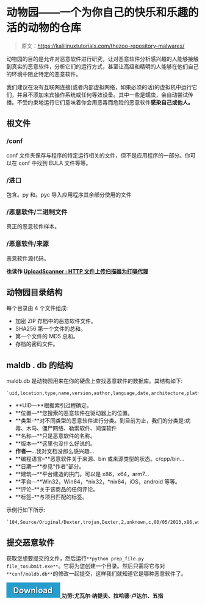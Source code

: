 # 动物园——一个为你自己的快乐和乐趣的活的动物的仓库

> 原文：<https://kalilinuxtutorials.com/thezoo-repository-malwares/>

动物园的目的是允许对恶意软件进行研究，让对恶意软件分析感兴趣的人能够接触到真实的恶意软件，分析它们的运行方式，甚至让高级和精明的人能够在他们自己的环境中阻止特定的恶意软件。

我们建议在没有互联网连接(或者内部虚拟网络，如果必须的话)的虚拟机中运行它们，并且不添加来宾操作系统或任何等效设备。其中一些是蠕虫，会自动尝试传播。不受约束地运行它们意味着你会用恶毒而危险的恶意软件**感染自己或他人。**

## **根文件**

### **/conf**

conf 文件夹保存与程序的特定运行相关的文件，但不是应用程序的一部分。你可以在 conf 中找到 EULA 文件等等。

### **/进口**

包含。py 和。pyc 导入应用程序其余部分使用的文件

### **/恶意软件/二进制文件**

真正的恶意软件样本。

### **/恶意软件/来源**

恶意软件源代码。

**也读作 [UploadScanner : HTTP 文件上传扫描器为打嗝代理](https://kalilinuxtutorials.com/uploadscanner-http-file-upload-scanner/)**

## **动物园目录结构**

每个目录由 4 个文件组成:

*   加密 ZIP 存档中的恶意软件文件。
*   SHA256 第一个文件的总和。
*   第一个文件的 MD5 总和。
*   存档的密码文件。

## **maldb . db 的结构**

maldb.db 是动物园用来在你的硬盘上查找恶意软件的数据库。其结构如下:

```
`uid,location,type,name,version,author,language,date,architecture,platform,comments,tags` 
```

*   **UID—**根据索引过程确定。
*   **位置—**您搜索的恶意软件在驱动器上的位置。
*   **类型–**对不同类型的恶意软件进行分类。到目前为止，我们的分类是:病毒、木马、僵尸网络、勒索软件、间谍软件
*   **名称—**只是恶意软件的名称。
*   **版本—**这里也没什么好说的。
*   **作者—**…我对文档没那么感兴趣…
*   **编程语言–**恶意软件关于来源、bin 或来源类型的状态。c/cpp/bin…
*   **日期—**参见“作者”部分。
*   **建筑—**平台建造的拱门。可以是 x86，x64，arm7…
*   **平台—**Win32，Win64，*nix32，*nix64，iOS，android 等等。
*   **评论–**关于该商品的任何评论。
*   **标签–**与项目匹配的标签。

示例行如下所示:

```
`104,Source/Original/Dexter,trojan,Dexter,2,unknown,c,00/05/2013,x86,win32,NULL,Source`
```

## **提交恶意软件**

获取您想要提交的文件，然后运行`**python prep_file.py file_tosubmit.exe**`。它将为您创建一个目录。然后只需将它与对`**conf/maldb.db**`的修改一起提交，这样我们就知道它是哪种恶意软件了。

[![](img//d861a9096555aeb1980fc054015933d7.png) ](https://github.com/ytisf/theZoo) **功劳:尤瓦尔·纳提夫、拉哈德·卢达尔、五指**